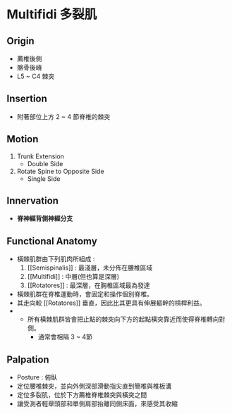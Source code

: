 # Multifidi 多裂肌
## Origin
* 薦椎後側
* 髂骨後嵴
* L5 ~ C4 棘突  

## Insertion
* 附著部位上方 2 ~ 4 節脊椎的棘突  

## Motion
1. Trunk Extension
	* Double Side
2. Rotate Spine to Opposite Side
	* Single Side  

## Innervation
* **脊神經背側神經分支**  

## Functional Anatomy
* 橫棘肌群由下列肌肉所組成 : 
	1. [[Semispinalis]]	: 最淺層，未分佈在腰椎區域
	2. [[Multifidi]] : 中層(但也算是深層)
	3. [[Rotatores]] : 最深層，在胸椎區域最為發達
* 橫棘肌群在脊椎運動時，會固定和操作個別脊椎。
* 其走向較 [[Rotatores]] 垂直，因此比其更具有伸展軀幹的槓桿利益。
* * 所有橫棘肌群皆會把止點的棘突向下方的起點橫突靠近而使得脊椎轉向對側。
	* 通常會相隔 3 ~ 4節  

## Palpation
* Posture : 俯臥
* 定位腰椎棘突，並向外側深部滑動指尖直到簡椎與椎板溝
* 定位多裂肌，位於下方薦椎脊椎棘突與橫突之間
* 讓受測者輕舉頭部和單側肩部抬離同側床面，來感受其收縮